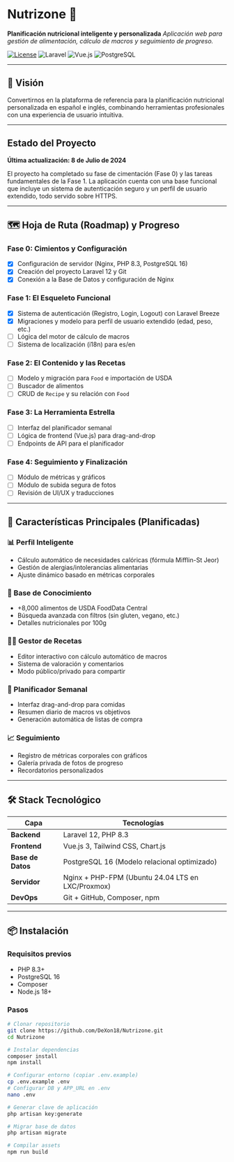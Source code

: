 # Nutrizone 🍏

**Planificación nutricional inteligente y personalizada**
_Aplicación web para gestión de alimentación, cálculo de macros y seguimiento de progreso._

[![License](https://img.shields.io/badge/license-MIT-blue.svg)](LICENSE)
![Laravel](https://img.shields.io/badge/Laravel-12.x-red.svg)
![Vue.js](https://img.shields.io/badge/Vue.js-3.x-green.svg)
![PostgreSQL](https://img.shields.io/badge/PostgreSQL-16-blue.svg)

---

## 🌟 Visión

Convertirnos en la plataforma de referencia para la planificación nutricional personalizada en español e inglés, combinando herramientas profesionales con una experiencia de usuario intuitiva.

---

## Estado del Proyecto

**Última actualización: 8 de Julio de 2024**

El proyecto ha completado su fase de cimentación (Fase 0) y las tareas fundamentales de la Fase 1. La aplicación cuenta con una base funcional que incluye un sistema de autenticación seguro y un perfil de usuario extendido, todo servido sobre HTTPS.

---

## 🗺️ Hoja de Ruta (Roadmap) y Progreso

### Fase 0: Cimientos y Configuración

-   [x] Configuración de servidor (Nginx, PHP 8.3, PostgreSQL 16)
-   [x] Creación del proyecto Laravel 12 y Git
-   [x] Conexión a la Base de Datos y configuración de Nginx

### Fase 1: El Esqueleto Funcional

-   [x] Sistema de autenticación (Registro, Login, Logout) con Laravel Breeze
-   [x] Migraciones y modelo para perfil de usuario extendido (edad, peso, etc.)
-   [ ] Lógica del motor de cálculo de macros
-   [ ] Sistema de localización (i18n) para es/en

### Fase 2: El Contenido y las Recetas

-   [ ] Modelo y migración para `Food` e importación de USDA
-   [ ] Buscador de alimentos
-   [ ] CRUD de `Recipe` y su relación con `Food`

### Fase 3: La Herramienta Estrella

-   [ ] Interfaz del planificador semanal
-   [ ] Lógica de frontend (Vue.js) para drag-and-drop
-   [ ] Endpoints de API para el planificador

### Fase 4: Seguimiento y Finalización

-   [ ] Módulo de métricas y gráficos
-   [ ] Módulo de subida segura de fotos
-   [ ] Revisión de UI/UX y traducciones

---

## 🚀 Características Principales (Planificadas)

### 📊 Perfil Inteligente

-   Cálculo automático de necesidades calóricas (fórmula Mifflin-St Jeor)
-   Gestión de alergias/intolerancias alimentarias
-   Ajuste dinámico basado en métricas corporales

### 🍎 Base de Conocimiento

-   +8,000 alimentos de USDA FoodData Central
-   Búsqueda avanzada con filtros (sin gluten, vegano, etc.)
-   Detalles nutricionales por 100g

### 👨‍🍳 Gestor de Recetas

-   Editor interactivo con cálculo automático de macros
-   Sistema de valoración y comentarios
-   Modo público/privado para compartir

### 📅 Planificador Semanal

-   Interfaz drag-and-drop para comidas
-   Resumen diario de macros vs objetivos
-   Generación automática de listas de compra

### 📈 Seguimiento

-   Registro de métricas corporales con gráficos
-   Galería privada de fotos de progreso
-   Recordatorios personalizados

---

## 🛠 Stack Tecnológico

| Capa              | Tecnologías                                       |
| ----------------- | ------------------------------------------------- |
| **Backend**       | Laravel 12, PHP 8.3                               |
| **Frontend**      | Vue.js 3, Tailwind CSS, Chart.js                  |
| **Base de Datos** | PostgreSQL 16 (Modelo relacional optimizado)      |
| **Servidor**      | Nginx + PHP-FPM (Ubuntu 24.04 LTS en LXC/Proxmox) |
| **DevOps**        | Git + GitHub, Composer, npm                       |

---

## 📦 Instalación

### Requisitos previos

-   PHP 8.3+
-   PostgreSQL 16
-   Composer
-   Node.js 18+

### Pasos

```bash
# Clonar repositorio
git clone https://github.com/DeXon18/Nutrizone.git
cd Nutrizone

# Instalar dependencias
composer install
npm install

# Configurar entorno (copiar .env.example)
cp .env.example .env
# Configurar DB y APP_URL en .env
nano .env

# Generar clave de aplicación
php artisan key:generate

# Migrar base de datos
php artisan migrate

# Compilar assets
npm run build
```
